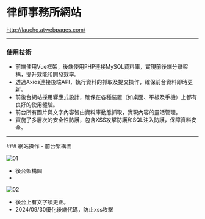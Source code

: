# 律師事務所網站
http://laucho.atwebpages.com/
<hr>

### 使用技術
- 前端使用Vue框架，後端使用PHP連接MySQL資料庫，實現前後端分離架構，提升效能和開發效率。
- 透過Axios連接後端API，執行資料的抓取及提交操作，確保前台資料即時更新。
- 前後台網站採用響應式設計，確保在各種裝置（如桌面、平板及手機）上都有良好的使用體驗。
- 前台所有圖片與文字內容皆由資料庫動態抓取，實現內容的靈活管理。
-  實施了多層次的安全性防護，包含XSS攻擊防護和SQL注入防護，保障資料安全。
<hr>
### 網站操作
- 前台架構圖

![01](https://github.com/user-attachments/assets/227308f3-f69f-4dc3-b976-eb6609ae08ab)

- 後台架構圖
- 
![02](https://github.com/user-attachments/assets/adcec532-3892-4894-9a31-d6016e2eb55c)

- 後台上有文字須更正。
- 2024/09/30優化後端代碼，防止xss攻擊
